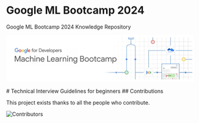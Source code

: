 # Google ML Bootcamp 2024
Google ML Bootcamp 2024 Knowledge Repository

<div align=center>

![](/assets/img/Group.jpg)

</div>
# Technical Interview Guidelines for beginners
## Contributions

This project exists thanks to all the people who contribute.

![Contributors](https://readme-contributors.now.sh/hoon0303/MYFUME?extension=jpg&width=400&aspectRatio=3)
